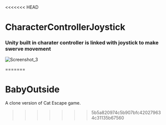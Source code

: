 <<<<<<< HEAD
# CharacterControllerJoystick

<h3>Unity built in charater controller is linked with joystick to make swerve movement</h3>

![Screenshot_3](https://user-images.githubusercontent.com/9268751/112683292-610bfb80-8e82-11eb-9596-138ac9f9469c.png)

=======
# BabyOutside
A clone version of Cat Escape game.
>>>>>>> 5b5a820974c5b907bfc420279634c31135b67560
